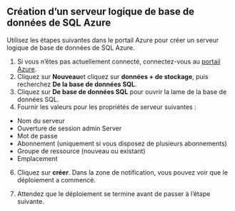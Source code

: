 
<!--
includes/sql-database-create-new-server-portal.md

Latest Freshness check:  2016-04-11 , carlrab.

As of circa 2016-04-11, the following topics might include this include:
articles/sql-database/sql-database-get-started-tutorial.md

-->
## <a name="create-an-azure-sql-database-logical-server"></a>Création d’un serveur logique de base de données de SQL Azure

Utilisez les étapes suivantes dans le portail Azure pour créer un serveur logique de base de données de SQL Azure.

1. Si vous n’êtes pas actuellement connecté, connectez-vous au [portail Azure](http://portal.azure.com).
2. Cliquez sur **Nouveau**et cliquez sur **données + de stockage**, puis recherchez **De la base de données SQL**.
3. Cliquez sur **De base de données SQL** pour ouvrir la lame de la base de données SQL.
5. Fournir les valeurs pour les propriétés de serveur suivantes :

 - Nom du serveur
 - Ouverture de session admin Server
 - Mot de passe
 - Abonnement (uniquement si vous disposez de plusieurs abonnements)
 - Groupe de ressource (nouveau ou existant)
 - Emplacement


6.  Cliquez sur **créer**. Dans la zone de notification, vous pouvez voir que le déploiement a commencé.

7. Attendez que le déploiement se termine avant de passer à l’étape suivante.


